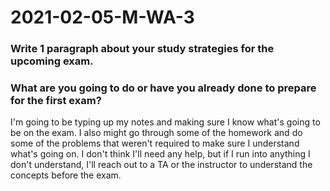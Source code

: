 # 2021-02-05-M-WA-3

### Write 1 paragraph about your study strategies for the upcoming exam.

### What are you going to do or have you already done to prepare for the first exam?

I'm going to be typing up my notes and making sure I know what's going to be on the exam. I also might go through some of the homework and do some of the problems that weren't required to make sure I understand what's going on. I don't think I'll need any help, but if I run into anything I don't understand, I'll reach out to a TA or the instructor to understand the concepts before the exam.